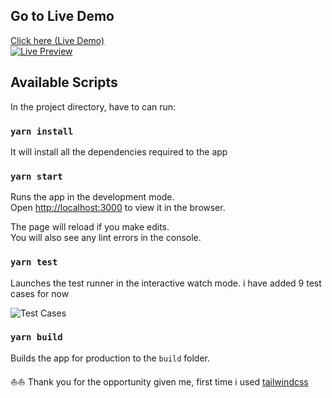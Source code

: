 ## Go to Live Demo
<a href="https://harshan89.github.io/temper/" target="_blank">Click here (Live Demo)</a>
<br/>
<a href="https://harshan89.github.io/temper/" target="_blank">
<img src="https://i.ibb.co/j56mHSN/full-project.png" alt="Live Preview">
</a>

## Available Scripts

In the project directory, have to can run:

### `yarn install`

It will install all the dependencies required to the app


### `yarn start`

Runs the app in the development mode.<br />
Open [http://localhost:3000](http://localhost:3000) to view it in the browser.

The page will reload if you make edits.<br />
You will also see any lint errors in the console.

### `yarn test`

Launches the test runner in the interactive watch mode. i have added 9 test cases for now

<img src="https://i.ibb.co/jzRXJtL/screenshot-20201017-190430.png" alt="Test Cases">

### `yarn build`

Builds the app for production to the `build` folder.

⛵⛵ Thank you for the opportunity given me, first time i used [tailwindcss](https://tailwindcss.com/)
